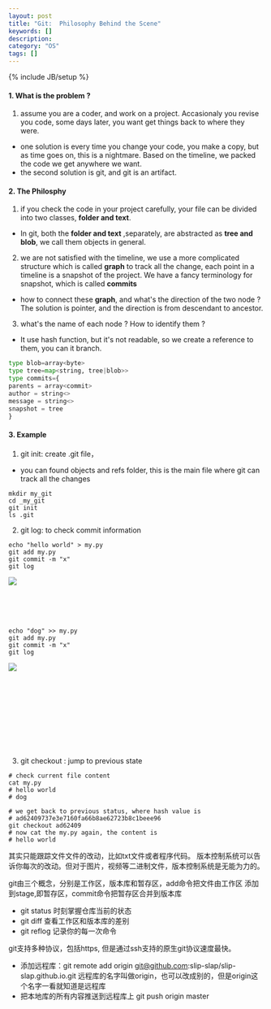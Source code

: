 ```yaml
---
layout: post
title: "Git:  Philosophy Behind the Scene"
keywords: []
description: 
category: "OS"
tags: []
---
```

{% include JB/setup %}

#### 1. What is the problem ?
1. assume you are a coder,  and work on a project. Accasionaly you revise you
   code, some days later, you want get things back to where they were.
- one solution is every time you change your code, you make a copy, but as time
  goes on, this is a nightmare. Based on the timeline, we packed the code we get
  anywhere we want.
- the second solution is git, and git is an artifact.


#### 2. The Philosphy
1. if you check the code in your project carefully, your file can be divided
   into two classes, **folder and text**.
- In git, both the **folder and text** ,separately, are abstracted as **tree 
  and blob**, we call them objects in general.
2. we are not satisfied with the timeline, we use a more complicated structure
   which is called **graph** to track all the change, each point in a timeline
   is a snapshot of the project. We have a fancy terminology for snapshot, which
   is called **commits**
- how to connect these **graph**, and what's the direction of the two node ? The
  solution is pointer, and the direction is from descendant to ancestor.
3. what's the name of each node ? How to identify them ?
- It use hash function, but it's not readable, so we create a reference to them,
  you can it branch.

```python
type blob=array<byte>
type tree=map<string, tree|blob>>
type commits={
parents = array<commit>
author = string<>
message = string<>
snapshot = tree
}
```




#### 3. Example

1. git init: create .git file，
- you can found objects and refs folder, this is the main file where git can
  track all the changes

```shell
mkdir my_git
cd _my_git
git init
ls .git
```


2. git log: to check commit information

```shell
echo "hello world" > my.py
git add my.py
git commit -m "x" 
git log
```
<img align="left" src="{{IMAGE_PATH}}/os-software-git-philosophy-first-coomit.png" /> <br />
<br /> <br /> <br /> <br />


```shell
echo "dog" >> my.py
git add my.py
git commit -m "x" 
git log
```
<img align="left" src="{{IMAGE_PATH}}/os-software-git-philosophy-second-coomit.png" /> <br />
<br /> <br /> <br /> <br /> <br /> <br /> <br /> 
<br /> <br /> 


3. git checkout <hash-value>: jump to previous state

```shell
# check current file content
cat my.py
# hello world
# dog

# we get back to previous status, where hash value is
# ad62409737e3e7160fa66b8ae62723b8c1beee96
git checkout ad62409
# now cat the my.py again, the content is
# hello world
```





其实只能跟踪文件文件的改动，比如txt文件或者程序代码。
版本控制系统可以告诉你每次的改动。但对于图片，视频等二进制文件，版本控制系统是无能为力的。


git由三个概念，分别是工作区，版本库和暂存区，add命令把文件由工作区
添加到stage,即暂存区，commit命令把暂存区合并到版本库


* git status 时刻掌握仓库当前的状态
* git diff 查看工作区和版本库的差别
* git reflog 记录你的每一次命令


git支持多种协议，包括https, 但是通过ssh支持的原生git协议速度最快。
* 添加远程库：git remote add origin git@github.com:slip-slap/slip-slap.github.io.git
远程库的名字叫做origin，也可以改成别的，但是origin这个名字一看就知道是远程库
* 把本地库的所有内容推送到远程库上 git push origin master


